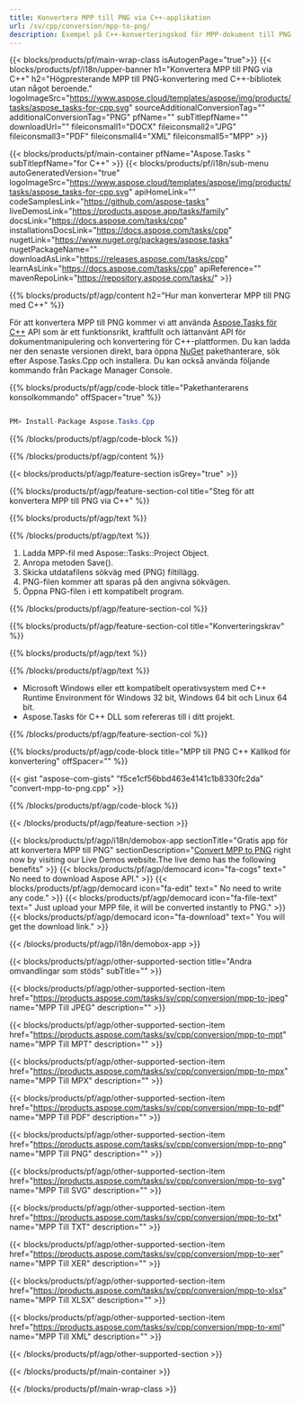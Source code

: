 ```yaml
---
title: Konvertera MPP till PNG via C++-applikation 
url: /sv/cpp/conversion/mpp-to-png/ 
description: Exempel på C++-konverteringskod för MPP-dokument till PNG-format. Använd exempelkod för batch-MPP till PNG-konvertering inom valfri C++-applikation.
---
```


{{< blocks/products/pf/main-wrap-class isAutogenPage="true">}}
{{< blocks/products/pf/i18n/upper-banner h1="Konvertera MPP till PNG via C++" h2="Högpresterande MPP till PNG-konvertering med C++-bibliotek utan något beroende." logoImageSrc="https://www.aspose.cloud/templates/aspose/img/products/tasks/aspose_tasks-for-cpp.svg" sourceAdditionalConversionTag="" additionalConversionTag="PNG" pfName="" subTitlepfName="" downloadUrl="" fileiconsmall1="DOCX" fileiconsmall2="JPG" fileiconsmall3="PDF" fileiconsmall4="XML" fileiconsmall5="MPP" >}}

{{< blocks/products/pf/main-container pfName="Aspose.Tasks " subTitlepfName="for C++" >}}
{{< blocks/products/pf/i18n/sub-menu autoGeneratedVersion="true" logoImageSrc="https://www.aspose.cloud/templates/aspose/img/products/tasks/aspose_tasks-for-cpp.svg" apiHomeLink="" codeSamplesLink="https://github.com/aspose-tasks" liveDemosLink="https://products.aspose.app/tasks/family" docsLink="https://docs.aspose.com/tasks/cpp" installationsDocsLink="https://docs.aspose.com/tasks/cpp" nugetLink="https://www.nuget.org/packages/aspose.tasks" nugetPackageName="" downloadAsLink="https://releases.aspose.com/tasks/cpp" learnAsLink="https://docs.aspose.com/tasks/cpp" apiReference="" mavenRepoLink="https://repository.aspose.com/tasks/" >}}

{{% blocks/products/pf/agp/content h2="Hur man konverterar MPP till PNG med C++" %}}

 För att konvertera MPP till PNG kommer vi att använda
 [Aspose.Tasks för C++](https://products.aspose.com/tasks/cpp)
 API som är ett funktionsrikt, kraftfullt och lättanvänt API för dokumentmanipulering och konvertering för C++-plattformen. Du kan ladda ner den senaste versionen direkt, bara öppna
 [NuGet](https://www.nuget.org/packages/aspose.tasks)
 pakethanterare, sök efter
 Aspose.Tasks.Cpp
 och installera. Du kan också använda följande kommando från Package Manager Console.

{{% blocks/products/pf/agp/code-block title="Pakethanterarens konsolkommando" offSpacer="true" %}}

```cs

PM> Install-Package Aspose.Tasks.Cpp

```

{{% /blocks/products/pf/agp/code-block %}}

{{% /blocks/products/pf/agp/content %}}

{{< blocks/products/pf/agp/feature-section isGrey="true" >}}

{{% blocks/products/pf/agp/feature-section-col title="Steg för att konvertera MPP till PNG via C++" %}}

{{% blocks/products/pf/agp/text %}}


{{% /blocks/products/pf/agp/text %}}

1. Ladda MPP-fil med Aspose::Tasks::Project Object.
1. Anropa metoden Save().
1. Skicka utdatafilens sökväg med (PNG) filtillägg.
1. PNG-filen kommer att sparas på den angivna sökvägen.
1. Öppna PNG-filen i ett kompatibelt program.

{{% /blocks/products/pf/agp/feature-section-col %}}

{{% blocks/products/pf/agp/feature-section-col title="Konverteringskrav" %}}

{{% blocks/products/pf/agp/text %}}


{{% /blocks/products/pf/agp/text %}}

- Microsoft Windows eller ett kompatibelt operativsystem med C++ Runtime Environment för Windows 32 bit, Windows 64 bit och Linux 64 bit.
- Aspose.Tasks för C++ DLL som refereras till i ditt projekt.

{{% /blocks/products/pf/agp/feature-section-col %}}

{{% blocks/products/pf/agp/code-block title="MPP till PNG C++ Källkod för konvertering" offSpacer="" %}}

{{< gist "aspose-com-gists" "f5ce1cf56bbd463e4141c1b8330fc2da" "convert-mpp-to-png.cpp" >}}

{{% /blocks/products/pf/agp/code-block %}}

{{< /blocks/products/pf/agp/feature-section >}}

<!-- aboutfile Starts -->

{{< blocks/products/pf/agp/i18n/demobox-app sectionTitle="Gratis app för att konvertera MPP till PNG" sectionDescription="[Convert MPP to PNG](https://products.aspose.app/tasks/conversion/mpp-to-png) right now by visiting our Live Demos website.The live demo has the following benefits" >}}
        {{< blocks/products/pf/agp/democard icon="fa-cogs" text=" No need to download Aspose API." >}}
        {{< blocks/products/pf/agp/democard icon="fa-edit" text=" No need to write any code." >}}
        {{< blocks/products/pf/agp/democard icon="fa-file-text" text=" Just upload your MPP file, it will be converted instantly to PNG." >}}
        {{< blocks/products/pf/agp/democard icon="fa-download" text=" You will get the download link." >}}

{{< /blocks/products/pf/agp/i18n/demobox-app >}}

<!-- aboutfile Ends -->

{{< blocks/products/pf/agp/other-supported-section title="Andra omvandlingar som stöds" subTitle="" >}}

{{< blocks/products/pf/agp/other-supported-section-item href="https://products.aspose.com/tasks/sv/cpp/conversion/mpp-to-jpeg" name="MPP Till JPEG" description="" >}}

{{< blocks/products/pf/agp/other-supported-section-item href="https://products.aspose.com/tasks/sv/cpp/conversion/mpp-to-mpt" name="MPP Till MPT" description="" >}}

{{< blocks/products/pf/agp/other-supported-section-item href="https://products.aspose.com/tasks/sv/cpp/conversion/mpp-to-mpx" name="MPP Till MPX" description="" >}}

{{< blocks/products/pf/agp/other-supported-section-item href="https://products.aspose.com/tasks/sv/cpp/conversion/mpp-to-pdf" name="MPP Till PDF" description="" >}}

{{< blocks/products/pf/agp/other-supported-section-item href="https://products.aspose.com/tasks/sv/cpp/conversion/mpp-to-png" name="MPP Till PNG" description="" >}}

{{< blocks/products/pf/agp/other-supported-section-item href="https://products.aspose.com/tasks/sv/cpp/conversion/mpp-to-svg" name="MPP Till SVG" description="" >}}

{{< blocks/products/pf/agp/other-supported-section-item href="https://products.aspose.com/tasks/sv/cpp/conversion/mpp-to-txt" name="MPP Till TXT" description="" >}}

{{< blocks/products/pf/agp/other-supported-section-item href="https://products.aspose.com/tasks/sv/cpp/conversion/mpp-to-xer" name="MPP Till XER" description="" >}}

{{< blocks/products/pf/agp/other-supported-section-item href="https://products.aspose.com/tasks/sv/cpp/conversion/mpp-to-xlsx" name="MPP Till XLSX" description="" >}}

{{< blocks/products/pf/agp/other-supported-section-item href="https://products.aspose.com/tasks/sv/cpp/conversion/mpp-to-xml" name="MPP Till XML" description="" >}}



{{< /blocks/products/pf/agp/other-supported-section >}}

{{< /blocks/products/pf/main-container >}}
    
{{< /blocks/products/pf/main-wrap-class >}}